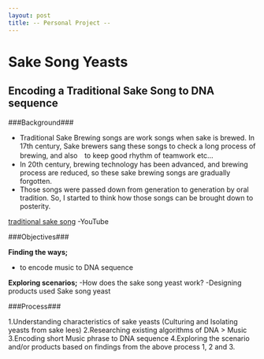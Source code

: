 ```yaml
---
layout: post
title: -- Personal Project --
---
```


# Sake Song Yeasts

## Encoding a Traditional Sake Song to DNA sequence



###Background###

* Traditional Sake Brewing songs are work songs when sake is brewed.
In 17th century, Sake brewers sang these songs to check a long process of brewing, and also　to keep good rhythm of teamwork etc… 
* In 20th century, brewing technology has been advanced, and brewing process are reduced, so these sake brewing songs are gradually forgotten.
* Those songs were passed down from generation to generation by oral tradition. So, I started to think how those songs can be brought down to posterity.


[traditional sake song](https://www.youtube.com/watch?v=le4eRY3imvQ) -YouTube


###Objectives###

**Finding the ways;**
- to encode music to DNA sequence

**Exploring scenarios;**
-How does the sake song yeast work?
-Designing products used Sake song yeast 


###Process###

1.Understanding characteristics of sake yeasts (Culturing and Isolating yeasts from sake lees)
2.Researching existing algorithms of DNA > Music 
3.Encoding short Music phrase to DNA sequence
4.Exploring the scenario and/or products based on findings from the above process 1, 2 and 3.
